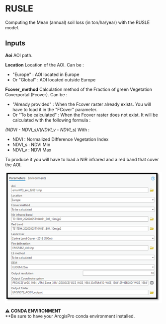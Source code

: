 # RUSLE
Computing the Mean (annual) soil loss (in ton/ha/year) with the RUSLE model.


## Inputs

**Aoi**
AOI path.

**Location**
Location of the AOI.
Can be :
- "Europe" : AOI located in Europe
- Or "Global" : AOI located outside Europe

**Fcover_method**
Calculation method of the Fraction of green Vegetation Coverportal (Fcover).
Can be :
- "Already provided" : When the Fcover raster already exists. You will have to load it in the "FCover" parameter.
- Or "To be calculated" : When the Fcover raster does not exist. It will be calculated with the following formula :

_(NDVI - NDVI_s)/(NDVI_v - NDVI_s)_
With :
- NDVI : Normalized Difference Vegetation Index
- NDVI_s : NDVI Min
- NDVI_v : NDVI Max

To produce it you will have to load a NIR infrared and a red band that cover the AOI.

![Arcgis  pro toolbox](static/Arcgis_pro_Toolbox.PNG)


:warning: **CONDA ENVIRONMENT**  
**Be sure to have your ArcgisPro conda environment installed.
